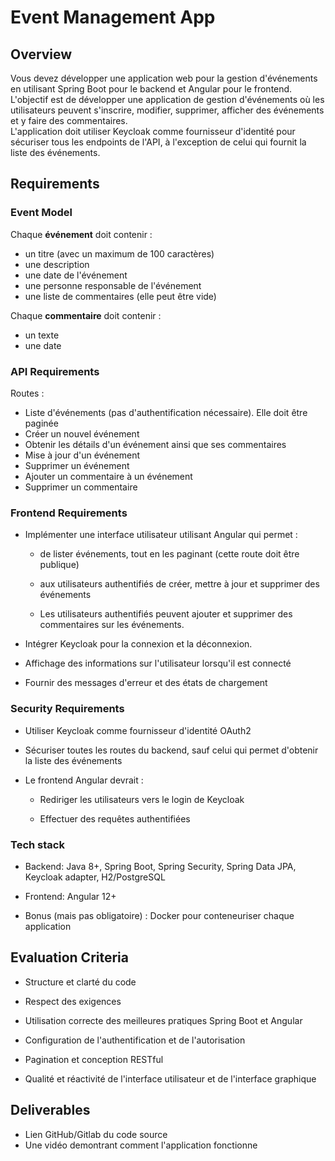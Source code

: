 # Event Management App

## Overview

Vous devez développer une application web pour la gestion d'événements en utilisant Spring Boot pour le backend et Angular pour le frontend. L'objectif est de développer une application de gestion d'événements où les utilisateurs peuvent s'inscrire, modifier, supprimer, afficher des événements et y faire des commentaires.\
L'application doit utiliser Keycloak comme fournisseur d'identité pour sécuriser tous les endpoints de l'API, à l'exception de celui qui fournit la liste des événements.

## Requirements

### Event Model

Chaque **événement** doit contenir :

* un titre (avec un maximum de 100 caractères)
* une description
* une date de l'événement
* une personne responsable de l'événement
* une liste de commentaires (elle peut être vide)

Chaque **commentaire** doit contenir :

* un texte
* une date

### API Requirements

Routes :

* Liste d'événements (pas d'authentification nécessaire). Elle doit être paginée
* Créer un nouvel événement
* Obtenir les détails d'un événement ainsi que ses commentaires
* Mise à jour d'un événement
* Supprimer un événement
* Ajouter un commentaire à un événement
* Supprimer un commentaire

### Frontend Requirements

* Implémenter une interface utilisateur utilisant Angular qui permet :
  
  * de lister événements, tout en les paginant (cette route doit être publique)

  * aux utilisateurs authentifiés de créer, mettre à jour et supprimer des événements
  
  * Les utilisateurs authentifiés peuvent ajouter et supprimer des commentaires sur les événements.

* Intégrer Keycloak pour la connexion et la déconnexion.

* Affichage des informations sur l'utilisateur lorsqu'il est connecté

* Fournir des messages d'erreur et des états de chargement

### Security Requirements

* Utiliser Keycloak comme fournisseur d'identité OAuth2

* Sécuriser toutes les routes du backend, sauf celui qui permet d'obtenir la liste des événements

* Le frontend Angular devrait :

  * Rediriger les utilisateurs vers le login de Keycloak

  * Effectuer des requêtes authentifiées

### Tech stack

* Backend: Java 8+, Spring Boot, Spring Security, Spring Data JPA, Keycloak adapter, H2/PostgreSQL

* Frontend: Angular 12+

* Bonus (mais pas obligatoire) : Docker pour conteneuriser chaque application

## Evaluation Criteria

* Structure et clarté du code

* Respect des exigences

* Utilisation correcte des meilleures pratiques Spring Boot et Angular

* Configuration de l'authentification et de l'autorisation

* Pagination et conception RESTful

* Qualité et réactivité de l'interface utilisateur et de l'interface graphique

## Deliverables

* Lien GitHub/Gitlab du code source
* Une vidéo demontrant comment l'application fonctionne
